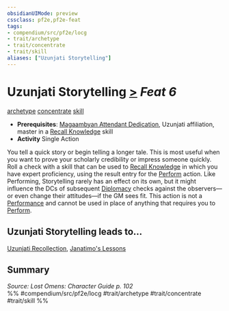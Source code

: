 ```yaml
---
obsidianUIMode: preview
cssclass: pf2e,pf2e-feat
tags:
- compendium/src/pf2e/locg
- trait/archetype
- trait/concentrate
- trait/skill
aliases: ["Uzunjati Storytelling"]
---
```

# Uzunjati Storytelling  [>](chapter-9-playing-the-game.md#Actions "Single Action") *Feat 6*  
[archetype](archetype.md "Archetype Feat Trait")  [concentrate](concentrate.md "Concentrate Action & Ability Trait")  [skill](skill.md "Skill Feat Trait")  

- **Prerequisites**: [Magaambyan Attendant Dedication](magaambyan-attendant-dedication-locg.md), Uzunjati affiliation, master in a [Recall Knowledge](recall-knowledge.md) skill
- **Activity** Single Action

You tell a quick story or begin telling a longer tale. This is most useful when you want to prove your scholarly credibility or impress someone quickly. Roll a check with a skill that can be used to [Recall Knowledge](recall-knowledge.md) in which you have expert proficiency, using the result entry for the [Perform](perform.md) action. Like Performing, Storytelling rarely has an effect on its own, but it might influence the DCs of subsequent [Diplomacy](skills.md#Diplomacy) checks against the observers—or even change their attitudes—if the GM sees fit. This action is not a [Performance](skills.md#Performance) and cannot be used in place of anything that requires you to [Perform](perform.md).

## Uzunjati Storytelling leads to...

[Uzunjati Recollection](uzunjati-recollection-locg.md), [Janatimo's Lessons](janatimos-lessons-lol.md)

## Summary

*Source: Lost Omens: Character Guide p. 102*  
%% #compendium/src/pf2e/locg #trait/archetype #trait/concentrate #trait/skill %%